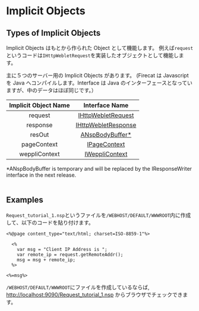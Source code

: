# Implicit Objects

## Types of Implicit Objects

Implicit Objects はもとから作られた Object として機能します。
例えば`request`というコードは`IHttpWebletRequest`を実装したオブジェクトとして機能します。

主に５つのサーバー用の Implicit Objects があります。
(Firecat は Javascript を Java へコンパイルします。Interface は Java のインターフェースとなっていますが、中のデータはほぼ同じです。）

| Implicit Object Name |                                                                   Interface Name                                                                    |
| :------------------: | :-------------------------------------------------------------------------------------------------------------------------------------------------: |
|       request        |  [IHttpWebletRequest](https://web.archive.org/web/20080430070322/http://firecat.nihonsoft.org/doc/api/jp/nihonsoft/weppli/IHttpWebletRequest.html)  |
|       response       | [IHttpWebletResponse](https://web.archive.org/web/20080430062457/http://firecat.nihonsoft.org/doc/api/jp/nihonsoft/weppli/IHttpWebletResponse.html) |
|        resOut        |   [ANspBodyBuffer\*](https://web.archive.org/web/20080430070538/http://firecat.nihonsoft.org/doc/api/jp/nihonsoft/weppli/nsp/ANspBodyBuffer.html)   |
|     pageContext      |      [IPageContext](https://web.archive.org/web/20080430174615/http://firecat.nihonsoft.org/doc/api/jp/nihonsoft/weppli/nsp/IPageContext.html)      |
|    weppliContext     |      [IWeppliContext](https://web.archive.org/web/20080430062506/http://firecat.nihonsoft.org/doc/api/jp/nihonsoft/weppli/IWeppliContext.html)      |

\*ANspBodyBuffer is temporary and will be replaced by the IResponseWriter
interface in the next release.
<br>
<br>

## Examples

`Request_tutorial_1.nsp`というファイルを`/WEBHOST/DEFAULT/WWWROOT`内に作成して、以下のコードを貼り付けます。

```
<%@page content_type="text/html; charset=ISO-8859-1"%>

  <%
    var msg = "Client IP Address is ";
    var remote_ip = request.getRemoteAddr();
    msg = msg + remote_ip;
  %>

<%=msg%>
```

`/WEBHOST/DEFAULT/WWWROOT`にファイルを作成しているならば, [http://localhost:9090/Request_tutorial_1.nsp](http://localhost:9090/Request_tutorial_1.nsp) からブラウザでチェックできます。
<br>
